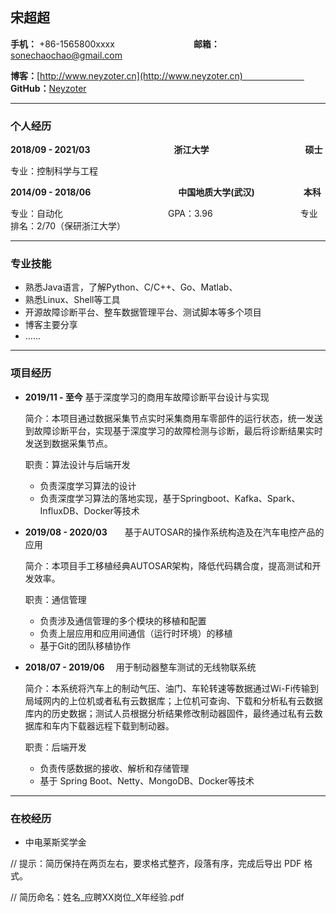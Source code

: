 ## 宋超超

**手机：** +86-1565800xxxx　　　　　　　　　**邮箱：** sonechaochao@gmail.com

**博客：**[http://www.neyzoter.cn](http://www.neyzoter.cn)　　　　　　　   **GitHub：**[Neyzoter](https://github.com/neyzoter)    

-----------------------

### 个人经历

**2018/09 - 2021/03**　　　　　　　　 　  **浙江大学**　　　　　　　　　　　**硕士**    

专业：控制科学与工程　　　　　　　　  

**2014/09 - 2018/06**　　　　　　　　　　**中国地质大学(武汉)**　　　    　　 **本科**    

专业：自动化　　　　　　　　　　　　GPA：3.96　　　　　　　　　　专业排名：2/70（保研浙江大学）  

------------------------

### 专业技能

* 熟悉Java语言，了解Python、C/C++、Go、Matlab、
* 熟悉Linux、Shell等工具
* 开源故障诊断平台、整车数据管理平台、测试脚本等多个项目
* 博客主要分享
* ……

---------------------

### 项目经历

* **2019/11 - 至今**              基于深度学习的商用车故障诊断平台设计与实现

  简介：本项目通过数据采集节点实时采集商用车零部件的运行状态，统一发送到故障诊断平台，实现基于深度学习的故障检测与诊断，最后将诊断结果实时发送到数据采集节点。

  职责：算法设计与后端开发

  * 负责深度学习算法的设计
  * 负责深度学习算法的落地实现，基于Springboot、Kafka、Spark、InfluxDB、Docker等技术

* **2019/08 - 2020/03**　　基于AUTOSAR的操作系统构造及在汽车电控产品的应用

  简介：本项目手工移植经典AUTOSAR架构，降低代码耦合度，提高测试和开发效率。

  职责：通信管理

  * 负责涉及通信管理的多个模块的移植和配置
  * 负责上层应用和应用间通信（运行时环境）的移植
  * 基于Git的团队移植协作

* **2018/07 - 2019/06**　 用于制动器整车测试的无线物联系统

  简介：本系统将汽车上的制动气压、油门、车轮转速等数据通过Wi-Fi传输到局域网内的上位机或者私有云数据库；上位机可查询、下载和分析私有云数据库内的历史数据；测试人员根据分析结果修改制动器固件，最终通过私有云数据库和车内下载器远程下载到制动器。

  职责：后端开发

  * 负责传感数据的接收、解析和存储管理
  * 基于 Spring Boot、Netty、MongoDB、Docker等技术


----------------------------------

### 在校经历

* 中电莱斯奖学金

// 提示：简历保持在两页左右，要求格式整齐，段落有序，完成后导出 PDF 格式。

// 简历命名：姓名\_应聘XX岗位\_X年经验.pdf
